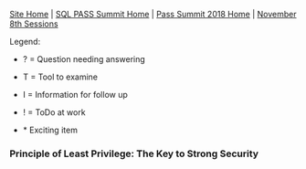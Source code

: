 [Site Home](../../../../index) | [SQL PASS Summit Home](../../../index) | [Pass Summit 2018 Home](../../index) | [November 8th Sessions](./index)

Legend:

- ? = Question needing answering

- T = Tool to examine

- I = Information for follow up

- ! = ToDo at work

- \* Exciting item

### Principle of Least Privilege: The Key to Strong Security